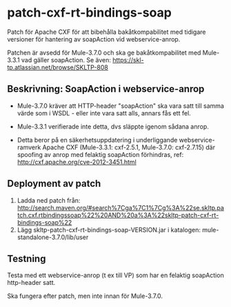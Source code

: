 # patch-cxf-rt-bindings-soap
Patch för Apache CXF för att bibehålla bakåtkompabilitet med tidigare versioner för hantering av soapAction vid webservice-anrop.

Patchen är avsedd för Mule-3.7.0 och ska ge bakåtkompabilitet med Mule-3.3.1 vad gäller soapAction.
Se även: https://skl-tp.atlassian.net/browse/SKLTP-808

## Beskrivning: SoapAction i webservice-anrop
* Mule-3.7.0 kräver att HTTP-header "soapAction" ska vara satt till samma värde som i WSDL - eller inte vara satt alls, annars fås ett fel.

* Mule-3.3.1 verifierade inte detta, dvs släppte igenom sådana anrop.

* Detta beror på en säkerhetsuppdatering i underliggande webservice-ramverk Apache CXF (Mule-3.3.1: cxf-2.5.1, Mule-3.7.0: cxf-2.7.15) där spoofing av anrop med felaktig soapAction förhindras, ref: http://cxf.apache.org/cve-2012-3451.html

## Deployment av patch
1. Ladda ned patch från: http://search.maven.org/#search%7Cga%7C1%7Cg%3A%22se.skltp.patch.cxf.rtbindingssoap%22%20AND%20a%3A%22skltp-patch-cxf-rt-bindings-soap%22
2. Lägg skltp-patch-cxf-rt-bindings-soap-VERSION.jar i katalogen: mule-standalone-3.7.0/lib/user

## Testning
Testa med ett webservice-anrop (t ex till VP) som har en felaktig soapAction http-header satt.

Ska fungera efter patch, men inte innan för Mule-3.7.0.
